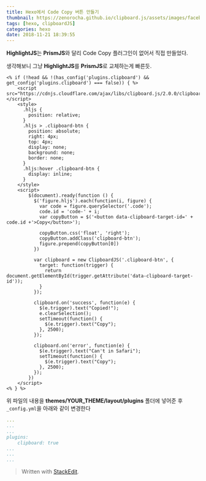 ```yaml
---
title: Hexo에서 Code Copy 버튼 만들기
thumbnail: https://zenorocha.github.io/clipboard.js/assets/images/facebook.png
tags: [hexo, clipboardJS]
categories: hexo
date: 2018-11-21 18:39:55
---
```


**HighlightJS**는 **PrismJS**와 달리 Code Copy 플러그인이 없어서 직접 만들었다.

생각해보니 그냥 **HighlightJS**를 **PrismJS**로 교체하는게 빠른듯.

<!-- more -->

```ejs clipboard.ejs
<% if (!head && !(has_config('plugins.clipboard') && get_config('plugins.clipboard') === false)) { %>
    <script src="https://cdnjs.cloudflare.com/ajax/libs/clipboard.js/2.0.0/clipboard.min.js"></script>
    <style>
      .hljs {
        position: relative;
      }
      .hljs > .clipboard-btn {
        position: absolute;
        right: 4px;
        top: 4px;
        display: none;
        background: none;
        border: none;
      }
      .hljs:hover .clipboard-btn {
        display: inline;
      }
    </style>
    <script>
        $(document).ready(function () {
          $('figure.hljs').each(function(i, figure) {
            var code = figure.querySelector('.code');
            code.id = 'code-' + i;
            var copyButton = $('<button data-clipboard-target-id=' + code.id +'>Copy</button>');

            copyButton.css('float', 'right');
            copyButton.addClass('clipboard-btn');
            figure.prepend(copyButton[0])
          })

          var clipboard = new ClipboardJS('.clipboard-btn', {
            target: function(trigger) {
              return document.getElementById(trigger.getAttribute('data-clipboard-target-id'));
            }
          });

          clipboard.on('success', function(e) {
            $(e.trigger).text("Copied!");
            e.clearSelection();
            setTimeout(function() {
              $(e.trigger).text("Copy");
            }, 2500);
          });

          clipboard.on('error', function(e) {
            $(e.trigger).text("Can't in Safari");
            setTimeout(function() {
              $(e.trigger).text("Copy");
            }, 2500);
          });
        })
    </script>
<% } %>
```

위 파일의 내용을 **themes/__YOUR_THEME__/layout/plugins** 폴더에 넣어준 후 `_config.yml`을 아래와 같이 변경한다
```yml _config.yml
... 
...
...
plugins:
	clipboard: true
...
...
...
```

> Written with [StackEdit](https://stackedit.io/).
<!--stackedit_data:
eyJoaXN0b3J5IjpbLTEyODQ5NTUxNjEsLTE5MTUxNzY4MTVdfQ
==
-->